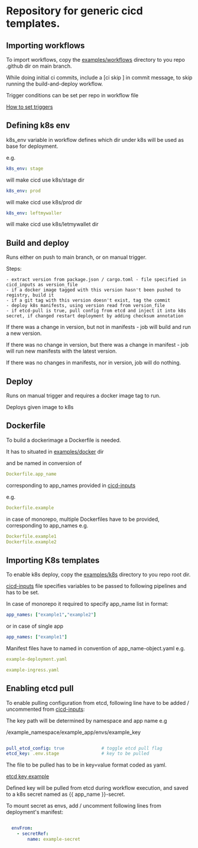 
# Repository for generic cicd templates.

## Importing workflows

To import workflows, copy the [examples/workflows](./examples/workflows) directory to you repo .github dir on main branch.

While doing initial ci commits, include a [ci skip ] in commit message, to skip running the build-and-deploy workflow.
  
  

Trigger conditions can be set per repo in workflow file 

[ How to set triggers ](https://docs.github.com/en/actions/writing-workflows/choosing-when-your-workflow-runs/events-that-trigger-workflows)

## Defining k8s env


k8s_env variable in workflow defines which dir under k8s will be used as base for deployment.

e.g.

```yaml
k8s_env: stage
```
will make cicd use k8s/stage dir 

```yaml
k8s_env: prod
```
will make cicd use k8s/prod dir 
```yaml
k8s_env: leftmywaller
```
will make cicd use k8s/letmywallet dir


## Build and deploy 

   Runs either on push to main branch, or on manual trigger.

   Steps:

    - extract version from package.json / cargo.toml - file specified in cicd_inputs as version_file
    - if a docker image tagged with this version hasn't been pushed to registry, build it
    - if a git tag with this version doesn't exist, tag the commit 
    - deploy k8s manifests, using version read from version_file
    - if etcd-pull is true, pull config from etcd and inject it into k8s secret, if changed restart deployment by adding checksum annotation


   If there was a change in version, but not in manifests - job will build and run a new version.

   If there was no change in version, but there was a change in manifest - job will run new manifests with the latest version.

   If there was no changes in manifests, nor in version, job will do nothing.

## Deploy

  Runs on manual trigger and requires a docker image tag to run.

  Deploys given image to k8s


## Dockerfile

To build a dockerimage a Dockerfile is needed.

It has to situated in [examples/docker](./examples/docker) dir

and be named in conversion of 

```yaml
Dockerfile.app_name
```
corresponding to app_names provided in [cicd-inputs](./examples/k8s/cicd-inputs.yaml)

e.g.

```yaml
Dockerfile.example
```

in case of monorepo, multiple Dockerfiles have to be provided, corresponding to app_names e.g.

```yaml
Dockerfile.example1
Dockerfile.example2
```
## Importing K8s templates

To enable k8s deploy, copy the [examples/k8s](./examples/k8s) directory to you repo root dir.

[cicd-inputs](./examples/k8s/cicd-inputs.yaml) file specifies variables to be passed to following pipelines and has to be set.

In case of monorepo it required to specify app_name list in format:

```yaml
app_names: ["example1","example2"]
```
or in case of single app

```yaml
app_names: ["example1"]
```

Manifest files have to named in convention of app_name-object.yaml  e.g.

```yaml
example-deployment.yaml
```
```yaml
example-ingress.yaml
```



## Enabling etcd pull

To enable pulling configuration from etcd, following line have to be added / uncommented from [cicd-inputs](./examples/k8s/cicd-inputs.yaml):

The key path will be determined by namespace and app name e.g

  /example_namespace/example_app/envs/example_key

```yaml

pull_etcd_config: true              # toggle etcd pull flag
etcd_key: .env.stage                # key to be pulled 

```
The file to be pulled has to be in key=value format coded as yaml.

[etcd key example ](./examples/etcd/.env.stage)

Defined key will be pulled from etcd during workflow execution, and saved to a k8s secret named as {{ app_name }}-secret.

To mount secret as envs, add / uncomment following lines from deployment's manifest:

```yaml

  envFrom:
    - secretRef:
        name: example-secret

```

